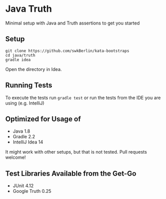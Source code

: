 # Java Truth

Minimal setup with Java and Truth assertions to get you started

## Setup

    git clone https://github.com/swkBerlin/kata-bootstraps
    cd java/truth
    gradle idea

Open the directory in Idea.


## Running Tests

To execute the tests run `gradle test` or run the tests from the IDE you are using (e.g. IntelliJ)


## Optimized for Usage of
- Java 1.8
- Gradle 2.2
- IntelliJ Idea 14

It might work with other setups, but that is not tested. Pull requests welcome!


## Test Libraries Available from the Get-Go
- JUnit 4.12
- Google Truth 0.25
